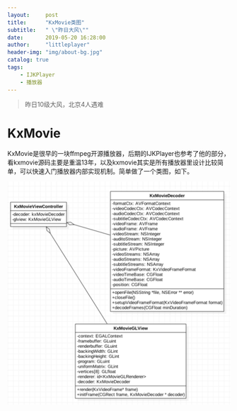 ```yaml
---
layout:     post
title:      "KxMovie类图"
subtitle:   " \"昨日大风\""
date:       2019-05-20 16:28:00
author:     "littleplayer"
header-img: "img/about-bg.jpg"
catalog: true
tags:
    - IJKPlayer
    - 播放器
---
```


> 昨日10级大风，北京4人遇难

# KxMovie
KxMovie是很早的一块ffmpeg开源播放器，后期的IJKPlayer也参考了他的部分，看kxmovie源码主要是重温13年，以及kxmovie其实是所有播放器里设计比较简单，可以快速入门播放器内部实现机制。简单做了一个类图，如下。

![KxMovie类图](/img/post/kxmovie.png)


